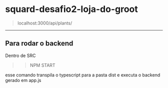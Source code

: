 # squard-desafio2-loja-do-groot

> localhost:3000/api/plants/

---

## Para rodar o backend

Dentro de SRC

>> NPM START

esse comando transpila o typescript para a pasta dist e executa o backend gerado em app.js